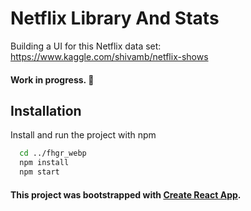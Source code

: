 # Netflix Library And Stats

Building a UI for this Netflix data set:
https://www.kaggle.com/shivamb/netflix-shows

#### Work in progress. 🔨

## Installation

Install and run the project with npm

```bash
  cd ../fhgr_webp
  npm install
  npm start

```

#### This project was bootstrapped with [Create React App](https://github.com/facebook/create-react-app).

